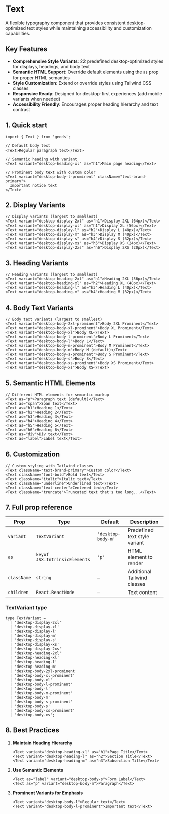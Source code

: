 # Text

A flexible typography component that provides consistent desktop-optimized text styles while maintaining accessibility and customization capabilities.

## Key Features
- **Comprehensive Style Variants**: 22 predefined desktop-optimized styles for displays, headings, and body text
- **Semantic HTML Support**: Override default elements using the `as` prop for proper HTML semantics
- **Style Customization**: Extend or override styles using Tailwind CSS classes
- **Responsive Ready**: Designed for desktop-first experiences (add mobile variants when needed)
- **Accessibility Friendly**: Encourages proper heading hierarchy and text contrast

## 1. Quick start

```tsx
import { Text } from 'gends';

// Default body text
<Text>Regular paragraph text</Text>

// Semantic heading with variant
<Text variant="desktop-heading-xl" as="h1">Main page heading</Text>

// Prominent body text with custom color
<Text variant="desktop-body-l-prominent" className="text-brand-primary">
  Important notice text
</Text>
```

## 2. Display Variants

```tsx
// Display variants (largest to smallest)
<Text variant="desktop-display-2xl" as="h1">Display 2XL (64px)</Text>
<Text variant="desktop-display-xl" as="h1">Display XL (56px)</Text>
<Text variant="desktop-display-l" as="h2">Display L (48px)</Text>
<Text variant="desktop-display-m" as="h3">Display M (40px)</Text>
<Text variant="desktop-display-s" as="h4">Display S (32px)</Text>
<Text variant="desktop-display-xs" as="h5">Display XS (24px)</Text>
<Text variant="desktop-display-2xs" as="h6">Display 2XS (20px)</Text>
```

## 3. Heading Variants

```tsx
// Heading variants (largest to smallest)
<Text variant="desktop-heading-2xl" as="h1">Heading 2XL (56px)</Text>
<Text variant="desktop-heading-xl" as="h2">Heading XL (48px)</Text>
<Text variant="desktop-heading-l" as="h3">Heading L (40px)</Text>
<Text variant="desktop-heading-m" as="h4">Heading M (32px)</Text>
```

## 4. Body Text Variants

```tsx
// Body text variants (largest to smallest)
<Text variant="desktop-body-2xl-prominent">Body 2XL Prominent</Text>
<Text variant="desktop-body-xl-prominent">Body XL Prominent</Text>
<Text variant="desktop-body-xl">Body XL</Text>
<Text variant="desktop-body-l-prominent">Body L Prominent</Text>
<Text variant="desktop-body-l">Body L</Text>
<Text variant="desktop-body-m-prominent">Body M Prominent</Text>
<Text variant="desktop-body-m">Body M (default)</Text>
<Text variant="desktop-body-s-prominent">Body S Prominent</Text>
<Text variant="desktop-body-s">Body S</Text>
<Text variant="desktop-body-xs-prominent">Body XS Prominent</Text>
<Text variant="desktop-body-xs">Body XS</Text>
```

## 5. Semantic HTML Elements

```tsx
// Different HTML elements for semantic markup
<Text as="p">Paragraph text (default)</Text>
<Text as="span">Span text</Text>
<Text as="h1">Heading 1</Text>
<Text as="h2">Heading 2</Text>
<Text as="h3">Heading 3</Text>
<Text as="h4">Heading 4</Text>
<Text as="h5">Heading 5</Text>
<Text as="h6">Heading 6</Text>
<Text as="div">Div text</Text>
<Text as="label">Label text</Text>
```

## 6. Customization

```tsx
// Custom styling with Tailwind classes
<Text className="text-brand-primary">Custom color</Text>
<Text className="font-bold">Bold text</Text>
<Text className="italic">Italic text</Text>
<Text className="underline">Underlined text</Text>
<Text className="text-center">Centered text</Text>
<Text className="truncate">Truncated text that's too long...</Text>
```

## 7. Full prop reference

| Prop | Type | Default | Description |
|------|------|---------|-------------|
| `variant` | `TextVariant` | `'desktop-body-m'` | Predefined text style variant |
| `as` | `keyof JSX.IntrinsicElements` | `'p'` | HTML element to render |
| `className` | `string` | – | Additional Tailwind classes |
| `children` | `React.ReactNode` | – | Text content |

### TextVariant type

```tsx
type TextVariant =
  | 'desktop-display-2xl'
  | 'desktop-display-xl'
  | 'desktop-display-l'
  | 'desktop-display-m'
  | 'desktop-display-s'
  | 'desktop-display-xs'
  | 'desktop-display-2xs'
  | 'desktop-heading-2xl'
  | 'desktop-heading-xl'
  | 'desktop-heading-l'
  | 'desktop-heading-m'
  | 'desktop-body-2xl-prominent'
  | 'desktop-body-xl-prominent'
  | 'desktop-body-xl'
  | 'desktop-body-l-prominent'
  | 'desktop-body-l'
  | 'desktop-body-m-prominent'
  | 'desktop-body-m'
  | 'desktop-body-s-prominent'
  | 'desktop-body-s'
  | 'desktop-body-xs-prominent'
  | 'desktop-body-xs';
```

## 8. Best Practices

1. **Maintain Heading Hierarchy**
   ```tsx
   <Text variant="desktop-heading-xl" as="h1">Page Title</Text>
   <Text variant="desktop-heading-l" as="h2">Section Title</Text>
   <Text variant="desktop-heading-m" as="h3">Subsection Title</Text>
   ```

2. **Use Semantic Elements**
   ```tsx
   <Text as="label" variant="desktop-body-s">Form Label</Text>
   <Text as="p" variant="desktop-body-m">Paragraph</Text>
   ```

3. **Prominent Variants for Emphasis**
   ```tsx
   <Text variant="desktop-body-l">Regular text</Text>
   <Text variant="desktop-body-l-prominent">Important text</Text>
   ```
